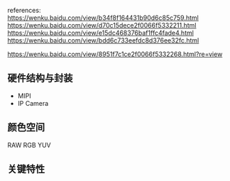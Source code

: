 references:
https://wenku.baidu.com/view/b34f8f164431b90d6c85c759.html
https://wenku.baidu.com/view/d70c15dece2f0066f5332211.html
https://wenku.baidu.com/view/e15dc468376baf1ffc4fade4.html
https://wenku.baidu.com/view/bdd6c733eefdc8d376ee32fc.html

https://wenku.baidu.com/view/8951f7c1ce2f0066f5332268.html?re=view

## 硬件结构与封装
- MIPI
- IP Camera

## 颜色空间
RAW
RGB
YUV

## 关键特性

